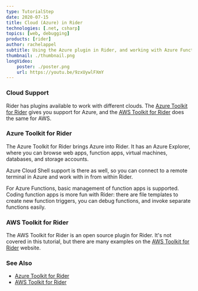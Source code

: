 ```yaml
---
type: TutorialStep
date: 2020-07-15
title: Cloud (Azure) in Rider
technologies: [.net, csharp]
topics: [web, debugging]
products: [rider]
author: rachelappel
subtitle: Using the Azure plugin in Rider, and working with Azure Functions.
thumbnail: ./thumbnail.png
longVideo: 
    poster: ./poster.png
    url: https://youtu.be/9zxUywlFXmY
---
```


### Cloud Support

Rider has plugins available to work with different clouds. The [Azure Toolkit for Rider](https://plugins.jetbrains.com/plugin/11220-azure-toolkit-for-rider)
gives you support for Azure, and the [AWS Toolkit for Rider](https://aws.amazon.com/rider/) does the same for AWS.

### Azure Toolkit for Rider

The Azure Toolkit for Rider brings Azure into Rider. It has an Azure Explorer, where you can browse web apps, function apps,
virtual machines, databases, and storage accounts.

Azure Cloud Shell support is there as well, so you can connect to a remote terminal in Azure and work with in from within Rider. 

For Azure Functions, basic management of function apps is supported. Coding function apps is more fun with Rider: there
are file templates to create new function triggers, you can debug functions, and invoke separate functions easily.
 
### AWS Toolkit for Rider

The AWS Toolkit for Rider is an open source plugin for Rider. It's not covered in this tutorial, but there are many
examples on the [AWS Toolkit for Rider](https://aws.amazon.com/rider/) website.

### See Also

- [Azure Toolkit for Rider](https://plugins.jetbrains.com/plugin/11220-azure-toolkit-for-rider)
- [AWS Toolkit for Rider](https://aws.amazon.com/rider/)